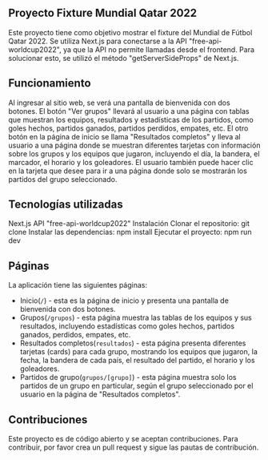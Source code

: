 ## Proyecto Fixture Mundial Qatar 2022

Este proyecto tiene como objetivo mostrar el fixture del Mundial de Fútbol Qatar 2022. Se utiliza Next.js para conectarse a la API "free-api-worldcup2022", ya que la API no permite llamadas desde el frontend. Para solucionar esto, se utilizó el método "getServerSideProps" de Next.js.

## Funcionamiento

Al ingresar al sitio web, se verá una pantalla de bienvenida con dos botones. El botón "Ver grupos" llevará al usuario a una página con tablas que muestran los equipos, resultados y estadísticas de los partidos, como goles hechos, partidos ganados, partidos perdidos, empates, etc. El otro botón en la página de inicio se llama "Resultados completos" y lleva al usuario a una página donde se muestran diferentes tarjetas con información sobre los grupos y los equipos que jugaron, incluyendo el día, la bandera, el marcador, el horario y los goleadores. El usuario también puede hacer clic en la tarjeta que desee para ir a una página donde solo se mostrarán los partidos del grupo seleccionado.

## Tecnologías utilizadas

Next.js
API "free-api-worldcup2022"
Instalación
Clonar el repositorio: git clone
Instalar las dependencias: npm install
Ejecutar el proyecto: npm run dev

## Páginas

La aplicación tiene las siguientes páginas:

- Inicio(`/`) - esta es la página de inicio y presenta una pantalla de bienvenida con dos botones.
- Grupos(`/grupos`) - esta página muestra las tablas de los equipos y sus resultados, incluyendo estadísticas como goles hechos, partidos ganados, perdidos, empates, etc.
- Resultados completos(`resultados`) - esta página presenta diferentes tarjetas (cards) para cada grupo, mostrando los equipos que jugaron, la fecha, la bandera de cada país, el resultado del partido, el horario y los goleadores.
- Partidos de grupo(`grupos/[grupo]`) - esta página muestra solo los partidos de un grupo en particular, según el grupo seleccionado por el usuario en la página de "Resultados completos".

## Contribuciones

Este proyecto es de código abierto y se aceptan contribuciones. Para contribuir, por favor crea un pull request y sigue las pautas de contribución.
